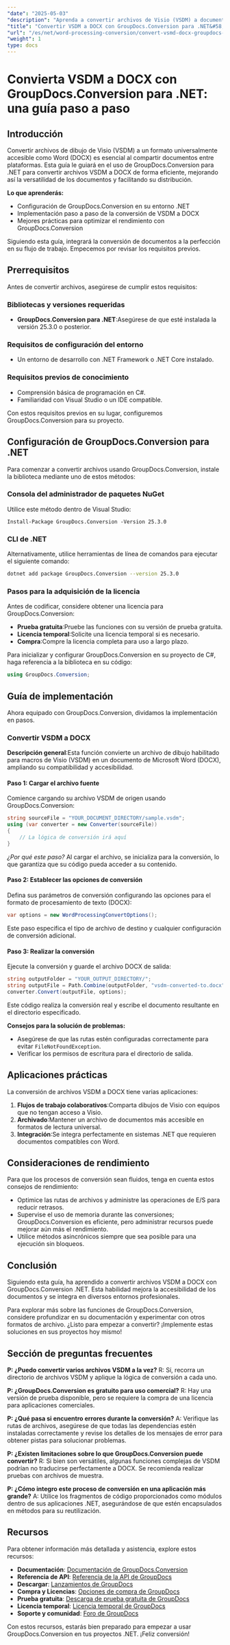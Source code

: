```yaml
---
"date": "2025-05-03"
"description": "Aprenda a convertir archivos de Visio (VSDM) a documentos de Word (DOCX) con GroupDocs.Conversion para .NET. Esta guía incluye consejos de configuración, implementación y rendimiento."
"title": "Convertir VSDM a DOCX con GroupDocs.Conversion para .NET&#58; una guía paso a paso"
"url": "/es/net/word-processing-conversion/convert-vsmd-docx-groupdocs-conversion-net/"
"weight": 1
type: docs
---
```

# Convierta VSDM a DOCX con GroupDocs.Conversion para .NET: una guía paso a paso

## Introducción

Convertir archivos de dibujo de Visio (VSDM) a un formato universalmente accesible como Word (DOCX) es esencial al compartir documentos entre plataformas. Esta guía le guiará en el uso de GroupDocs.Conversion para .NET para convertir archivos VSDM a DOCX de forma eficiente, mejorando así la versatilidad de los documentos y facilitando su distribución.

**Lo que aprenderás:**
- Configuración de GroupDocs.Conversion en su entorno .NET
- Implementación paso a paso de la conversión de VSDM a DOCX
- Mejores prácticas para optimizar el rendimiento con GroupDocs.Conversion

Siguiendo esta guía, integrará la conversión de documentos a la perfección en su flujo de trabajo. Empecemos por revisar los requisitos previos.

## Prerrequisitos

Antes de convertir archivos, asegúrese de cumplir estos requisitos:

### Bibliotecas y versiones requeridas
- **GroupDocs.Conversion para .NET**:Asegúrese de que esté instalada la versión 25.3.0 o posterior.
  

### Requisitos de configuración del entorno
- Un entorno de desarrollo con .NET Framework o .NET Core instalado.

### Requisitos previos de conocimiento
- Comprensión básica de programación en C#.
- Familiaridad con Visual Studio o un IDE compatible.

Con estos requisitos previos en su lugar, configuremos GroupDocs.Conversion para su proyecto.

## Configuración de GroupDocs.Conversion para .NET

Para comenzar a convertir archivos usando GroupDocs.Conversion, instale la biblioteca mediante uno de estos métodos:

### Consola del administrador de paquetes NuGet
Utilice este método dentro de Visual Studio:
```plaintext
Install-Package GroupDocs.Conversion -Version 25.3.0
```

### CLI de .NET
Alternativamente, utilice herramientas de línea de comandos para ejecutar el siguiente comando:
```bash
dotnet add package GroupDocs.Conversion --version 25.3.0
```

### Pasos para la adquisición de la licencia
Antes de codificar, considere obtener una licencia para GroupDocs.Conversion:
- **Prueba gratuita**:Pruebe las funciones con su versión de prueba gratuita.
- **Licencia temporal**:Solicite una licencia temporal si es necesario.
- **Compra**:Compre la licencia completa para uso a largo plazo.

Para inicializar y configurar GroupDocs.Conversion en su proyecto de C#, haga referencia a la biblioteca en su código:
```csharp
using GroupDocs.Conversion;
```

## Guía de implementación

Ahora equipado con GroupDocs.Conversion, dividamos la implementación en pasos.

### Convertir VSDM a DOCX
**Descripción general**:Esta función convierte un archivo de dibujo habilitado para macros de Visio (VSDM) en un documento de Microsoft Word (DOCX), ampliando su compatibilidad y accesibilidad.

#### Paso 1: Cargar el archivo fuente
Comience cargando su archivo VSDM de origen usando GroupDocs.Conversion:
```csharp
string sourceFile = "YOUR_DOCUMENT_DIRECTORY/sample.vsdm";
using (var converter = new Converter(sourceFile))
{
    // La lógica de conversión irá aquí
}
```
*¿Por qué este paso?* Al cargar el archivo, se inicializa para la conversión, lo que garantiza que su código pueda acceder a su contenido.

#### Paso 2: Establecer las opciones de conversión
Defina sus parámetros de conversión configurando las opciones para el formato de procesamiento de texto (DOCX):
```csharp
var options = new WordProcessingConvertOptions();
```
Este paso especifica el tipo de archivo de destino y cualquier configuración de conversión adicional.

#### Paso 3: Realizar la conversión
Ejecute la conversión y guarde el archivo DOCX de salida:
```csharp
string outputFolder = "YOUR_OUTPUT_DIRECTORY/";
string outputFile = Path.Combine(outputFolder, "vsdm-converted-to.docx");
converter.Convert(outputFile, options);
```
Este código realiza la conversión real y escribe el documento resultante en el directorio especificado.

**Consejos para la solución de problemas:**
- Asegúrese de que las rutas estén configuradas correctamente para evitar `FileNotFoundException`.
- Verificar los permisos de escritura para el directorio de salida.

## Aplicaciones prácticas

La conversión de archivos VSDM a DOCX tiene varias aplicaciones:
1. **Flujos de trabajo colaborativos**:Comparta dibujos de Visio con equipos que no tengan acceso a Visio.
2. **Archivado**:Mantener un archivo de documentos más accesible en formatos de lectura universal.
3. **Integración**:Se integra perfectamente en sistemas .NET que requieren documentos compatibles con Word.

## Consideraciones de rendimiento

Para que los procesos de conversión sean fluidos, tenga en cuenta estos consejos de rendimiento:
- Optimice las rutas de archivos y administre las operaciones de E/S para reducir retrasos.
- Supervise el uso de memoria durante las conversiones; GroupDocs.Conversion es eficiente, pero administrar recursos puede mejorar aún más el rendimiento.
- Utilice métodos asincrónicos siempre que sea posible para una ejecución sin bloqueos.

## Conclusión

Siguiendo esta guía, ha aprendido a convertir archivos VSDM a DOCX con GroupDocs.Conversion .NET. Esta habilidad mejora la accesibilidad de los documentos y se integra en diversos entornos profesionales.

Para explorar más sobre las funciones de GroupDocs.Conversion, considere profundizar en su documentación y experimentar con otros formatos de archivo. ¿Listo para empezar a convertir? ¡Implemente estas soluciones en sus proyectos hoy mismo!

## Sección de preguntas frecuentes

**P: ¿Puedo convertir varios archivos VSDM a la vez?**
R: Sí, recorra un directorio de archivos VSDM y aplique la lógica de conversión a cada uno.

**P: ¿GroupDocs.Conversion es gratuito para uso comercial?**
R: Hay una versión de prueba disponible, pero se requiere la compra de una licencia para aplicaciones comerciales.

**P: ¿Qué pasa si encuentro errores durante la conversión?**
A: Verifique las rutas de archivos, asegúrese de que todas las dependencias estén instaladas correctamente y revise los detalles de los mensajes de error para obtener pistas para solucionar problemas.

**P: ¿Existen limitaciones sobre lo que GroupDocs.Conversion puede convertir?**
R: Si bien son versátiles, algunas funciones complejas de VSDM podrían no traducirse perfectamente a DOCX. Se recomienda realizar pruebas con archivos de muestra.

**P: ¿Cómo integro este proceso de conversión en una aplicación más grande?**
A: Utilice los fragmentos de código proporcionados como módulos dentro de sus aplicaciones .NET, asegurándose de que estén encapsulados en métodos para su reutilización.

## Recursos

Para obtener información más detallada y asistencia, explore estos recursos:
- **Documentación**: [Documentación de GroupDocs.Conversion](https://docs.groupdocs.com/conversion/net/)
- **Referencia de API**: [Referencia de la API de GroupDocs](https://reference.groupdocs.com/conversion/net/)
- **Descargar**: [Lanzamientos de GroupDocs](https://releases.groupdocs.com/conversion/net/)
- **Compra y Licencias**: [Opciones de compra de GroupDocs](https://purchase.groupdocs.com/buy)
- **Prueba gratuita**: [Descarga de prueba gratuita de GroupDocs](https://releases.groupdocs.com/conversion/net/)
- **Licencia temporal**: [Licencia temporal de GroupDocs](https://purchase.groupdocs.com/temporary-license/)
- **Soporte y comunidad**: [Foro de GroupDocs](https://forum.groupdocs.com/c/conversion/10)

Con estos recursos, estarás bien preparado para empezar a usar GroupDocs.Conversion en tus proyectos .NET. ¡Feliz conversión!